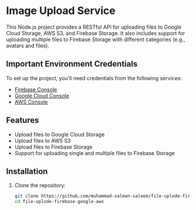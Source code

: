 # Image Upload Service

This Node.js project provides a RESTful API for uploading files to Google Cloud Storage, AWS S3, and Firebase Storage. It also includes support for uploading multiple files to Firebase Storage with different categories (e.g., avatars and files).

## Important Environment Credentials

To set up the project, you'll need credentials from the following services:

- [Firebase Console](https://console.firebase.google.com/)
- [Google Cloud Console](https://console.cloud.google.com/)
- [AWS Console](https://console.aws.amazon.com/console/home)

## Features

- Upload files to Google Cloud Storage
- Upload files to AWS S3
- Upload files to Firebase Storage
- Support for uploading single and multiple files to Firebase Storage

## Installation

1. Clone the repository:

   ```bash
   git clone https://github.com/muhammad-salman-saleem/file-uplode-firebase-google-aws.git
   cd file-uplode-firebase-google-aws
